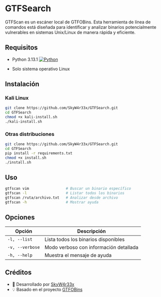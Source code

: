# GTFSearch

GTFScan es un escáner local de GTFOBins. Esta herramienta de línea de comandos está diseñada para identificar y analizar binarios potencialmente vulnerables en sistemas Unix/Linux de manera rápida y eficiente.

## Requisitos

- Python 3.13.1    [![Python](https://img.shields.io/badge/Python-3.13.1+-blue.svg)](https://www.python.org/downloads/)

- Solo sistema operativo Linux

## Instalación

### Kali Linux
```bash
git clone https://github.com/SkyW4r33x/GTFSearch.git
cd GTFSearch
chmod +x kali-install.sh
./kali-install.sh
```

### Otras distribuciones
```bash
git clone https://github.com/SkyW4r33x/GTFSearch.git
cd GTFSearch
pip install -r requirements.txt
chmod +x install.sh
./install.sh
```

## Uso
```bash
gtfscan vim                 # Buscar un binario específico
gtfscan -l                  # Listar todos los binarios
gtfscan /ruta/archivo.txt   # Analizar desde archivo
gtfscan -h                  # Mostrar ayuda
```

## Opciones
| Opción | Descripción |
|--------|-------------|
| `-l, --list` | Lista todos los binarios disponibles |
| `-v, --verbose` | Modo verboso con información detallada |
| `-h, --help` | Muestra el mensaje de ayuda |


## Créditos
- 🔧 Desarrollado por [SkyW4r33x](https://github.com/SkyW4r33x)
- 💡 Basado en el proyecto [GTFOBins](https://github.com/GTFOBins/GTFOBins.github.io)
